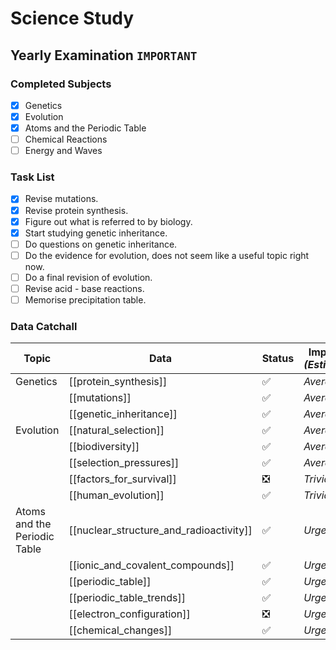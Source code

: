 # Science Study
## Yearly Examination `IMPORTANT`
### Completed Subjects
- [x] Genetics
- [x] Evolution
- [x] Atoms and the Periodic Table
- [ ] Chemical Reactions
- [ ] Energy and Waves
### Task List
- [x] Revise mutations.
- [x] Revise protein synthesis.
- [x] Figure out what is referred to by biology.
- [x] Start studying genetic inheritance.
- [ ] Do questions on genetic inheritance.
- [ ] Do the evidence for evolution, does  not seem like a useful topic right now.
- [ ] Do a final revision of evolution.
- [ ] Revise acid - base reactions.
- [ ] Memorise precipitation  table.
### Data Catchall
| Topic                        | Data                                    | Status | Importance *(Estimations)* |
| ---------------------------- | --------------------------------------- | ------ | -------------------------- |
| Genetics                     | [[protein_synthesis]]                   | ✅     | *Average*                  |
|                              | [[mutations]]                           | ✅     | *Average*                  |
|                              | [[genetic_inheritance]]                 | ✅     | *Average*                  |
| Evolution                    | [[natural_selection]]                   | ✅     | *Average*                  |
|                              | [[biodiversity]]                        | ✅     | *Average*                  |
|                              | [[selection_pressures]]                 | ✅     | *Average*                  |
|                              | [[factors_for_survival]]                | ❎     | *Trivial*                  |
|                              | [[human_evolution]]                     | ✅     | *Trivial*                  |
| Atoms and the Periodic Table | [[nuclear_structure_and_radioactivity]] | ✅     | *Urgent*                   |
|                              | [[ionic_and_covalent_compounds]]        | ✅     | *Urgent*                   |
|                              | [[periodic_table]]                      | ✅     | *Urgent*                   |
|                              | [[periodic_table_trends]]               | ✅     | *Urgent*                   |
|                              | [[electron_configuration]]              | ❎     | *Urgent*                   |
|                              | [[chemical_changes]]                                        | ✅       | *Urgent*                           |
